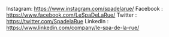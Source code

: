 Instagram: https://www.instagram.com/spadelarue/
Facebook : https://www.facebook.com/LeSpaDeLaRue/
Twitter  : https://twitter.com/SpadelaRue
LinkedIn : https://www.linkedin.com/company/le-spa-de-la-rue/
